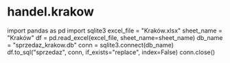 # handel.krakow
import pandas as pd
import sqlite3
excel_file = "Kraków.xlsx"
sheet_name = "Kraków"
df = pd.read_excel(excel_file, sheet_name=sheet_name)
db_name = "sprzedaz_krakow.db"
conn = sqlite3.connect(db_name)
df.to_sql("sprzedaz", conn, if_exists="replace", index=False)
conn.close()
